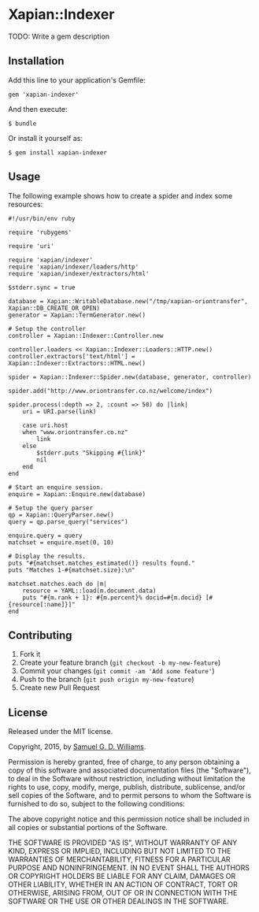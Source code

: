 # Xapian::Indexer

TODO: Write a gem description

## Installation

Add this line to your application's Gemfile:

	gem 'xapian-indexer'

And then execute:

	$ bundle

Or install it yourself as:

	$ gem install xapian-indexer

## Usage

The following example shows how to create a spider and index some resources:

	#!/usr/bin/env ruby

	require 'rubygems'

	require 'uri'

	require 'xapian/indexer'
	require 'xapian/indexer/loaders/http'
	require 'xapian/indexer/extractors/html'

	$stderr.sync = true

	database = Xapian::WritableDatabase.new("/tmp/xapian-oriontransfer", Xapian::DB_CREATE_OR_OPEN)
	generator = Xapian::TermGenerator.new()

	# Setup the controller
	controller = Xapian::Indexer::Controller.new

	controller.loaders << Xapian::Indexer::Loaders::HTTP.new()
	controller.extractors['text/html'] = Xapian::Indexer::Extractors::HTML.new()

	spider = Xapian::Indexer::Spider.new(database, generator, controller)

	spider.add("http://www.oriontransfer.co.nz/welcome/index")

	spider.process(:depth => 2, :count => 50) do |link|
		uri = URI.parse(link)
	
		case uri.host
		when "www.oriontransfer.co.nz"
			link
		else
			$stderr.puts "Skipping #{link}"
			nil
		end
	end

	# Start an enquire session.
	enquire = Xapian::Enquire.new(database)

	# Setup the query parser
	qp = Xapian::QueryParser.new()
	query = qp.parse_query("services")

	enquire.query = query
	matchset = enquire.mset(0, 10)

	# Display the results.
	puts "#{matchset.matches_estimated()} results found."
	puts "Matches 1-#{matchset.size}:\n"

	matchset.matches.each do |m|
		resource = YAML::load(m.document.data)
		puts "#{m.rank + 1}: #{m.percent}% docid=#{m.docid} [#{resource[:name]}]"
	end

## Contributing

1. Fork it
2. Create your feature branch (`git checkout -b my-new-feature`)
3. Commit your changes (`git commit -am 'Add some feature'`)
4. Push to the branch (`git push origin my-new-feature`)
5. Create new Pull Request

## License

Released under the MIT license.

Copyright, 2015, by [Samuel G. D. Williams](http://www.codeotaku.com/samuel-williams).

Permission is hereby granted, free of charge, to any person obtaining a copy
of this software and associated documentation files (the "Software"), to deal
in the Software without restriction, including without limitation the rights
to use, copy, modify, merge, publish, distribute, sublicense, and/or sell
copies of the Software, and to permit persons to whom the Software is
furnished to do so, subject to the following conditions:

The above copyright notice and this permission notice shall be included in
all copies or substantial portions of the Software.

THE SOFTWARE IS PROVIDED "AS IS", WITHOUT WARRANTY OF ANY KIND, EXPRESS OR
IMPLIED, INCLUDING BUT NOT LIMITED TO THE WARRANTIES OF MERCHANTABILITY,
FITNESS FOR A PARTICULAR PURPOSE AND NONINFRINGEMENT. IN NO EVENT SHALL THE
AUTHORS OR COPYRIGHT HOLDERS BE LIABLE FOR ANY CLAIM, DAMAGES OR OTHER
LIABILITY, WHETHER IN AN ACTION OF CONTRACT, TORT OR OTHERWISE, ARISING FROM,
OUT OF OR IN CONNECTION WITH THE SOFTWARE OR THE USE OR OTHER DEALINGS IN
THE SOFTWARE.